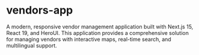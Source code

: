 # vendors-app
A modern, responsive vendor management application built with Next.js 15, React 19, and HeroUI. This application provides a comprehensive solution for managing vendors with interactive maps, real-time search, and multilingual support.
